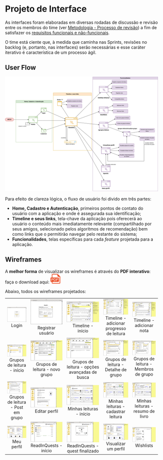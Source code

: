 
# Projeto de Interface

As interfaces foram elaboradas em diversas rodadas de discussão e revisão entre os membros do time (ver [Metodologia - Processo de revisão](./03-Metodologia.md#processo-de-revisão-por-pares-e-convenções)) a fim de satisfazer os [requisitos funcionais e não-funcionais](./02-Especificação%20do%20Projeto.md#requisitos).  

O time está ciente que, à medida que caminha nas Sprints, revisões no backlog (e, portanto, nas interfaces) serão necessárias e esse caráter iterativo é característica de um processo ágil.

## User Flow
![Userflow do projeto ReadIn](img/fluxo_usuario.png)

Para efeito de clareza lógica, o fluxo de usuário foi divido em três partes:

- **Home, Cadastro e Autenticação**, primeiros pontos de contato do usuário com a aplicação e onde é assegurada sua identificação;
- **Timeline e seus links**, tela-chave da aplicação pois oferecerá ao usuário o conteúdo mais imediatamente relevante (compartilhado por seus amigos, selecionado pelos algoritmos de recomendação) bem como links que o permitirão navegar pelo restante do sistema;
- **Funcionalidades**, telas específicas para cada _feature_ projetada para a aplicação.

## Wireframes

A <b>melhor forma</b> de visualizar os wireframes é através do <b>PDF interativo</b>: faça o download aqui: <a href="https://github.com/ICEI-PUC-Minas-PMV-ADS/pmv-ads-2023-1-e1-proj-web-t15-e1-proj-web-t15-time4-projlivroapp/raw/readin-5/docs/wireframes/readin_story.pdf"><img src="img/pdf-icon.svg" width="32" height="32"></a>

Abaixo, todos os wireframes projetados:

<table>
    <tr>
        <td><div align="center"><img src="wireframes/img/login.png"/>Login</div></td>
        <td><div align="center"><img src="wireframes/img/registrar_usuario.png"/>Registrar usuário</div></td>
        <td><div align="center"><img src="wireframes/img/timeline_inicio.png"/>Timeline - início</div></td>
        <td><div align="center"><img src="wireframes/img/timeline_adicionar_progresso.png"/>Timeline - adicionar progresso de leitura</div></td>
        <td><div align="center"><img src="wireframes/img/timeline_adicionar_nota.png"/>Timeline - adicionar nota</div></td>
    </tr>
    <tr>
        <td><div align="center"><img src="wireframes/img/grupos_leitura.png"/>Grupos de leitura - início</div></td>
        <td><div align="center"><img src="wireframes/img/grupos_leitura_novo_grupo.png"/>Grupos de leitura - novo grupo</div></td>
        <td><div align="center"><img src="wireframes/img/grupos_leitura_opcoes_avancadas.png"/>Grupos de leitura - opções avançadas de busca</div></td>
        <td><div align="center"><img src="wireframes/img/grupos_leitura_detalhe.png"/>Grupos de leitura - Detalhe de grupo</div></td>
        <td><div align="center"><img src="wireframes/img/grupos_leitura_detalhe_membros.png"/>Grupos de leitura - Membros de grupo</div></td>
    </tr>
    <tr>
        <td><div align="center"><img src="wireframes/img/grupos_leitura_detalhe_post.png"/>Grupos de leitura - Post em grupo</div></td>
        <td><div align="center"><img src="wireframes/img/editar_perfil.png"/>Editar perfil</div></td>
        <td><div align="center"><img src="wireframes/img/minhas_leituras.png"/>Minhas leituras - início</div></td>
        <td><div align="center"><img src="wireframes/img/minhas_leituras_cadastrar_leitura.png"/>Minhas leituras - cadastrar leitura</div></td>
        <td><div align="center"><img src="wireframes/img/minhas_leituras_resumo_livro.png"/>Minhas leituras - resumo de livro</div></td>
    </tr>
    <tr>
        <td><div align="center"><img src="wireframes/img/perfil.png"/>Meu perfil</div></td>
        <td><div align="center"><img src="wireframes/img/quests.png"/>ReadInQuests - início</div></td>
        <td><div align="center"><img src="wireframes/img/quests_finalizado.png"/>ReadInQuests - quest finalizado</div></td>
        <td><div align="center"><img src="wireframes/img/visualizar_perfil.png"/>Visualizar um perfil</div></td>
        <td><div align="center"><img src="wireframes/img/wishlists.png"/>Wishlists</div></td>
    </tr>
</table>
